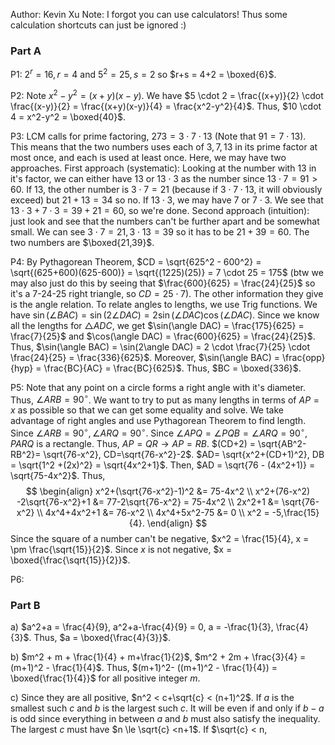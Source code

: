 Author: Kevin Xu
Note: I forgot you can use calculators! Thus some calculation shortcuts can just be ignored :)
### Part A

P1: $2^r = 16, r = 4$ and $5^2 = 25, s = 2$ so $r+s = 4+2 = \boxed{6}$.

P2: Note $x^2-y^2 = (x+y)(x-y)$. We have $5 \cdot 2 = \frac{(x+y)}{2} \cdot \frac{(x-y)}{2} = \frac{(x+y)(x-y)}{4} = \frac{x^2-y^2}{4}$. Thus, $10 \cdot 4 = x^2-y^2 = \boxed{40}$.

P3: LCM calls for prime factoring, $273 = 3 \cdot 7 \cdot 13$ (Note that $91 = 7 \cdot 13$). This means that the two numbers uses each of $3,7,13$ in its prime factor at most once, and each is used at least once. 
Here, we may have two approaches.
First approach (systematic): Looking at the number with $13$ in it's factor, we can either have $13$ or $13 \cdot 3$ as the number since $13 \cdot 7 = 91 > 60$. If $13$, the other number is $3 \cdot 7 = 21$ (because if $3 \cdot 7 \cdot 13$, it will obviously exceed) but $21 +13 = 34$ so no. If $13 \cdot 3$, we may have $7$ or $7 \cdot 3$. We see that $13 \cdot 3 + 7 \cdot 3 = 39 + 21 = 60$, so we're done.
Second approach (intuition): just look and see that the numbers can't be further apart and be somewhat small. We can see $3 \cdot 7 = 21, 3 \cdot 13 = 39$ so it has to be $21 + 39 = 60$.
The two numbers are $\boxed{21,39}$.

P4: By Pythagorean Theorem, $CD = \sqrt{625^2 - 600^2} = \sqrt{(625+600)(625-600)} = \sqrt{(1225)(25)} = 7 \cdot 25 = 175$ (btw we may also just do this by seeing that $\frac{600}{625} = \frac{24}{25}$ so it's a 7-24-25 right triangle, so $CD = 25 \cdot 7$).
The other information they give is the angle relation. To relate angles to lengths, we use Trig functions. We have $\sin(\angle BAC) = \sin(2 \angle DAC) = 2\sin(\angle DAC)\cos(\angle DAC)$. Since we know all the lengths for $\triangle ADC$, we get $\sin(\angle DAC) = \frac{175}{625} = \frac{7}{25}$ and $\cos(\angle DAC) = \frac{600}{625} = \frac{24}{25}$. Thus, $\sin(\angle BAC) = \sin(2\angle DAC) = 2 \cdot \frac{7}{25} \cdot \frac{24}{25} = \frac{336}{625}$. Moreover, $\sin(\angle BAC) = \frac{opp}{hyp} = \frac{BC}{AC} = \frac{BC}{625}$. Thus, $BC = \boxed{336}$.

P5: Note that any point on a circle forms a right angle  with it's diameter. Thus, $\angle ARB = 90^{\circ}$. We want to try to put as many lengths in terms of $AP = x$ as possible so that we can get some equality and solve. We take advantage of right angles and use Pythagorean Theorem to find length. Since $\angle ARB = 90^{\circ}, \angle ARQ = 90^{\circ}$. Since $\angle APQ = \angle PQB = \angle ARQ = 90^{\circ}$, $PARQ$ is a rectangle. Thus, $AP = QR \rightarrow AP = RB$. $(CD+2) = \sqrt{AB^2-RB^2}= \sqrt{76-x^2}, CD=\sqrt{76-x^2}-2$.  $AD= \sqrt{x^2+(CD+1)^2}, DB = \sqrt{1^2 +(2x)^2} = \sqrt{4x^2+1}$.  Then, $AD = \sqrt{76 - (4x^2+1)} = \sqrt{75-4x^2}$. Thus, 
$$
\begin{align}
x^2+(\sqrt{76-x^2}-1)^2 &= 75-4x^2 \\
x^2+(76-x^2) -2\sqrt{76-x^2}+1 &= 77-2\sqrt{76-x^2} = 75-4x^2 \\
2x^2+1 &= \sqrt{76-x^2} \\
4x^4+4x^2+1 &= 76-x^2 \\
4x^4+5x^2-75 &= 0 \\
x^2 = -5,\frac{15}{4}.
\end{align}
$$
Since the square of a number can't be negative, $x^2 = \frac{15}{4}, x = \pm \frac{\sqrt{15}}{2}$. 
Since $x$ is not negative, $x = \boxed{\frac{\sqrt{15}}{2}}$.

P6: 

### Part B

a) $a^2+a = \frac{4}{9}, a^2+a-\frac{4}{9} = 0, a = -\frac{1}{3}, \frac{4}{3}$. Thus, $a = \boxed{\frac{4}{3}}$.

b) $m^2 + m + \frac{1}{4} + m+\frac{1}{2}$, $m^2 + 2m + \frac{3}{4} = (m+1)^2 - \frac{1}{4}$. Thus, $(m+1)^2- ((m+1)^2 - \frac{1}{4}) = \boxed{\frac{1}{4}}$ for all positive integer $m$.

c) Since they are all positive, $n^2 < c+\sqrt{c} < (n+1)^2$. If $a$ is the smallest such $c$ and $b$ is the largest such $c$. It will be even if and only if $b-a$ is odd since everything in between $a$ and $b$ must also satisfy the inequality. The largest $c$ must have $n \le \sqrt{c} <n+1$. If $\sqrt{c} < n,  
 
